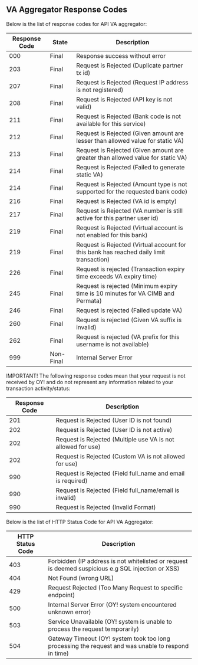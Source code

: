 ## VA Aggregator Response Codes

Below is the list of response codes for API VA aggregator:

Response Code | State | Description
---------- | ------- | -------
000 | Final | Response success without error
203 | Final | Request is Rejected (Duplicate partner tx id)
207 | Final | Request is Rejected (Request IP address is not registered)
208 | Final | Request is Rejected (API key is not valid)
211 | Final | Request is Rejected (Bank code is not available for this service)
212 | Final | Request is Rejected (Given amount are lesser than allowed value for static VA)
213 | Final | Request is Rejected (Given amount are greater than allowed value for static VA)
214 | Final | Request is Rejected (Failed to generate static VA)
214 | Final | Request is Rejected (Amount type is not supported for the requested bank code)
216 | Final | Request is Rejected (VA id is empty)
217 | Final | Request is Rejected (VA number is still active for this partner user id)
219 | Final | Request is Rejected (Virtual account is not enabled for this bank)
219 | Final | Request is Rejected (Virtual account for this bank has reached daily limit transaction)
226 | Final | Request is rejected (Transaction expiry time exceeds VA expiry time)
245 | Final | Request is rejected (Minimum expiry time is 10 minutes for VA CIMB and Permata)
246 | Final | Request is rejected (Failed update VA)
260 | Final | Request is rejected (Given VA suffix is invalid)
262 | Final | Request is rejected (VA prefix for this username is not available)
999 | Non-Final | Internal Server Error

IMPORTANT! The following response codes mean that your request is not received by OY! and do not represent any information related to your transaction activity/status:

Response Code | Description
---------- | -------
201 | Request is Rejected (User ID is not found)
202 | Request is Rejected (User ID is not active)
202 | Request is Rejected (Multiple use VA is not allowed for use)
202 | Request is Rejected (Custom VA is not allowed for use)
990 | Request is Rejected (Field full_name and email is required)
990 | Request is Rejected (Field full_name/email is invalid)
990 | Request is Rejected (Invalid Format)

Below is the list of HTTP Status Code for API VA Aggregator:

HTTP Status Code | Description
---------- | -------
403 | Forbidden (IP address is not whitelisted or request is deemed suspicious e.g SQL injection or XSS)
404 | Not Found (wrong URL)
429 | Request Rejected (Too Many Request to specific endpoint)
500 | Internal Server Error (OY! system encountered unknown error)
503 | Service Unavailable (OY! system is unable to process the request temporarily)
504 | Gateway Timeout (OY! system took too long processing the request and was unable to respond in time)

